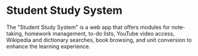 # Student Study System

The "Student Study System" is a web app that offers modules for note-taking, homework management, to-do lists, YouTube video access, Wikipedia and dictionary searches, book browsing, and unit conversion to enhance the learning experience.

